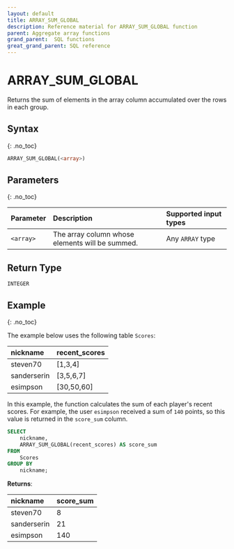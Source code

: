 ```yaml
---
layout: default
title: ARRAY_SUM_GLOBAL
description: Reference material for ARRAY_SUM_GLOBAL function
parent: Aggregate array functions
grand_parent:  SQL functions
great_grand_parent: SQL reference
---
```


# ARRAY\_SUM\_GLOBAL

Returns the sum of elements in the array column accumulated over the rows in each group.

## Syntax
{: .no_toc}

```sql
ARRAY_SUM_GLOBAL(<array>)
```

## Parameters
{: .no_toc}

| Parameter | Description                                                    | Supported input types | 
| :--------- | :-------------------------------------------------------------- | :-------|
| `<array>`   | The array column whose elements will be summed. |  Any `ARRAY` type  |

## Return Type
`INTEGER`

## Example
{: .no_toc}

The example below uses the following table `Scores`:

| nickname        | recent_scores |
| :---------------| :-------------|
| steven70        | \[1,3,4]      |
| sanderserin     | \[3,5,6,7]    |
| esimpson        | \[30,50,60]   |


In this example, the function calculates the sum of each player's recent scores. For example, the user `esimpson` received a sum of `140` points, so this value is returned in the `score_sum` column. 

```sql
SELECT
	nickname,
	ARRAY_SUM_GLOBAL(recent_scores) AS score_sum
FROM
	Scores
GROUP BY
	nickname;
```

**Returns**:

| nickname         | score_sum     |
| :----------------| :------------ |
| steven70         | 8             |
| sanderserin      | 21            |
| esimpson         | 140           |